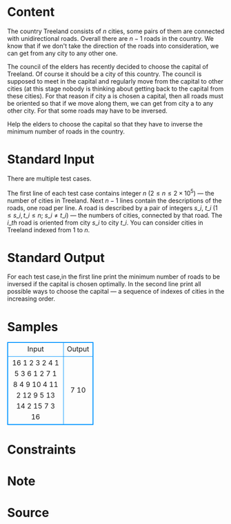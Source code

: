 
# Content

The country Treeland consists of $n$ cities, some pairs of them are connected with unidirectional roads. Overall there are $n-1$ roads in the country. We know that if we don't take the direction of the roads into consideration, we can get from any city to any other one.

The council of the elders has recently decided to choose the capital of Treeland. Of course it should be a city of this country. The council is supposed to meet in the capital and regularly move from the capital to other cities (at this stage nobody is thinking about getting back to the capital from these cities). For that reason if city a is chosen a capital, then all roads must be oriented so that if we move along them, we can get from city a to any other city. For that some roads may have to be inversed.

Help the elders to choose the capital so that they have to inverse the minimum number of roads in the country.

# Standard Input

There are multiple test cases. 

The first line of each test case contains integer $n$ ($2\le n\le 2\times 10^5$) — the number of cities in Treeland. Next $n-1$ lines contain the descriptions of the roads, one road per line. A road is described by a pair of integers $s\_i$, $t\_i$ ($1\le s\_i,t\_i\le n$; $s\_i\neq t\_i$) — the numbers of cities, connected by that road. The $i\_{th}$ road is oriented from city $s\_i$ to city $t\_i$. You can consider cities in Treeland indexed from $1$ to $n$.

# Standard Output

For each test case,in the first line print the minimum number of roads to be inversed if the capital is chosen optimally. In the second line print all possible ways to choose the capital — a sequence of indexes of cities in the increasing order.

# Samples

<style>
        table,table tr th, table tr td { border:1px solid #0094ff; }
        table { width: 200px; min-height: 25px; line-height: 25px; text-align: center; border-collapse: collapse;}   
    </style>
<table>
	<tr>
		<td>Input</td>
		<td>Output</td>
	</tr>
<tr><td>16
1 2
3 2
4 1
5 3
6 1
2 7
1 8
4 9
10 4
11 2
12 9
5 13
14 2
15 7
3 16</td><td>7
10</td></tr></table>


# Constraints



# Note



# Source


